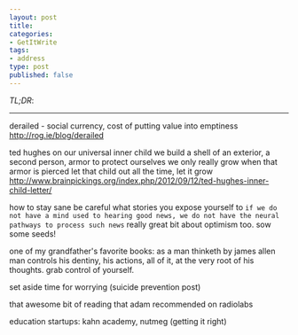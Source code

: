 ```yaml
---
layout: post
title: 
categories:
- GetItWrite
tags:
- address
type: post
published: false
---
```


*TL;DR*:


---



derailed - social currency, cost of putting value into emptiness
http://rog.ie/blog/derailed

ted hughes on our universal inner child
we build a shell of an exterior, a second person, armor to protect ourselves
we only really grow when that armor is pierced
let that child out all the time, let it grow
http://www.brainpickings.org/index.php/2012/09/12/ted-hughes-inner-child-letter/

how to stay sane
be careful what stories you expose yourself to
`if we do not have a mind used to hearing good news,
we do not have the neural pathways to process such news`
really great bit about optimism too. sow some seeds!

one of my grandfather's favorite books: as a man thinketh by james allen
man controls his dentiny, his actions, all of it, at the very root of his thoughts. grab control of yourself.

set aside time for worrying (suicide prevention post)

that awesome bit of reading that adam recommended on radiolabs

education startups: kahn academy, nutmeg (getting it right)


